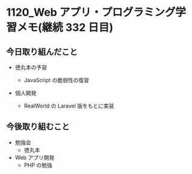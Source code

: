 # 1120_Web アプリ・プログラミング学習メモ(継続 332 日目)

## 今日取り組んだこと

- 徳丸本の予習

  - JavaScript の脆弱性の復習

- 個人開発
  - RealWorld の Laravel 版をもとに実装

## 今後取り組むこと

- 勉強会
  - 徳丸本
- Web アプリ開発
  - PHP の勉強
